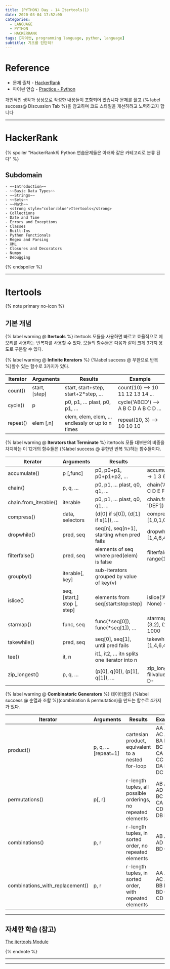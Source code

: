```yaml
---
title: (PYTHON) Day - 14 Itertools(1)
date: 2020-03-04 17:52:00
categories:
  - LANGUAGE
  - PYTHON
  - HACKERRANK
tags: [파이썬, programming language, python, language]
subtitle: 기초를 탄탄히!
---
```



# Reference

- 문제 출처 - [HackerRank](https://www.hackerrank.com/dashboard)
- 파이썬 연습 - [Practice - Python](https://www.hackerrank.com/domains/python?filters%5Bstatus%5D%5B%5D=unsolved&badge_type=python)

개인적인 생각과 상상으로 작성한 내용들이 포함되어 있습니다
문제를 풀고 {% label success@ Discussion Tab %}을 참고하며 코드 스타일을 개선하려고 노력하고자 합니다

------

# HackerRank

{% spoiler "HackerRank의 Python 연습문제들은 아래와 같은 카테고리로 분류 된다" %}
  ## Subdomain
    - ~~Introduction~~
    - ~~Basic Data Types~~
    - ~~Strings~~
    - ~~Sets~~
    - ~~Math~~
    - <strong style="color:blue">Itertools</strong>
    - Collections
    - Date and Time
    - Errors and Exceptions
    - Classes
    - Built-Ins
    - Python Functionals
    - Regex and Parsing
    - XML
    - Closures and Decorators
    - Numpy
    - Debugging
{% endspoiler %}

------

# Itertools

{% note primary no-icon %}
## 기본 개념

{% label warning @ **Itertools** %}
itertools 모듈을 사용하면 빠르고 효율적으로 메모리를 사용하는 반복자를 사용할 수 있다.
모듈의 함수들은 다음과 같이 크게 3가지 용도로 구분할 수 있다.

{% label warning @ **Infinite Iterators** %}
{%label success @ 무한으로 반복 %}할수 있는 함수로 3가지가 있다.

|Iterator|Arguments|Results|Example|
|--- |--- |--- |--- |
|count()|start, [step]|start, start+step, start+2*step, …|count(10) --> 10 11 12 13 14 ...|
|cycle()|p|p0, p1, … plast, p0, p1, …|cycle('ABCD') --> A B C D A B C D ...|
|repeat()|elem [,n]|elem, elem, elem, … endlessly or up to n times|repeat(10, 3) --> 10 10 10|

{% label warning @ **Iterators that Terminate** %}
itertools 모듈 대부분의 비중을 차지하는 이 12개의 함수들은 {%label success @ 유한번 반복 %}하는 함수들이다.

|Iterator|Arguments|Results|Example|
|--- |--- |--- |--- |
|accumulate()|p [,func]|p0, p0+p1, p0+p1+p2, …|accumulate([1,2,3,4,5]) --> 1 3 6 10 15|
|chain()|p, q, …|p0, p1, … plast, q0, q1, …|chain('ABC', 'DEF') --> A B C D E F|
|chain.from_iterable()|iterable|p0, p1, … plast, q0, q1, …|chain.from_iterable(['ABC', 'DEF']) --> A B C D E F|
|compress()|data, selectors|(d[0] if s[0]), (d[1] if s[1]), …|compress('ABCDEF', [1,0,1,0,1,1]) --> A C E F|
|dropwhile()|pred, seq|seq[n], seq[n+1], starting when pred fails|dropwhile(lambda x: x<5, [1,4,6,4,1]) --> 6 4 1|
|filterfalse()|pred, seq|elements of seq where pred(elem) is false|filterfalse(lambda x: x%2, range(10)) --> 0 2 4 6 8|
|groupby()|iterable[, key]|sub-iterators grouped by value of key(v)||
|islice()|seq, [start,] stop [, step]|elements from seq[start:stop:step]|islice('ABCDEFG', 2, None) --> C D E F G|
|starmap()|func, seq|func(*seq[0]), func(*seq[1]), …|starmap(pow, [(2,5), (3,2), (10,3)]) --> 32 9 1000|
|takewhile()|pred, seq|seq[0], seq[1], until pred fails|takewhile(lambda x: x<5, [1,4,6,4,1]) --> 1 4|
|tee()|it, n|it1, it2, … itn  splits one iterator into n||
|zip_longest()|p, q, …|(p[0], q[0]), (p[1], q[1]), …|zip_longest('ABCD', 'xy', fillvalue='-') --> Ax By C- D-|


{% label warning @ **Combinatoric Generators** %}
데이터들의 {%label success @ 순열과 조합 %}(combination & permutation)을 만드는 함수로 4가지가 있다.

|Iterator|Arguments|Results|Example|
|--- |--- |--- |--- |
|product()|p, q, … [repeat=1]|cartesian product, equivalent to a nested for-loop|AA AB AC AD BA BB BC BD CA CB CC CD DA DB DC DD|product('ABCD', repeat=2)|
|permutations()|p[, r]|r-length tuples, all possible orderings, no repeated elements|AB AC AD BA BC BD CA CB CD DA DB DC|permutations('ABCD', 2)|
|combinations()|p, r|r-length tuples, in sorted order, no repeated elements|AB AC AD BC BD CD|combinations('ABCD', 2)|
|combinations_with_replacement()|p, r|r-length tuples, in sorted order, with repeated elements|AA AB AC AD BB BC BD CC CD DD|combinations_with_replacement('ABCD', 2)|

----

## 자세한 학습 (참고)

[The itertools Module](https://nyu-cds.github.io/python-itertools/)

{% endnote %}

---
---
